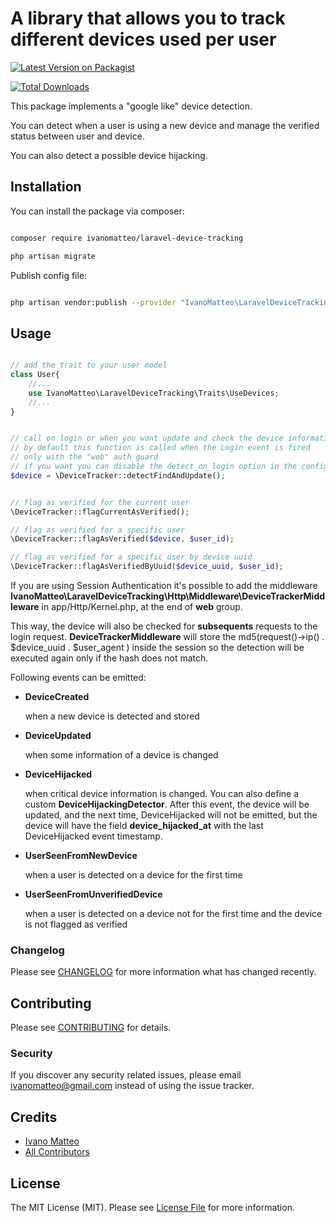 # A library that allows you to track different devices used per user

[![Latest Version on Packagist](https://img.shields.io/packagist/v/ivanomatteo/laravel-device-tracking.svg?style=flat-square)](https://packagist.org/packages/ivanomatteo/laravel-device-tracking)

<!-- [![Build Status](https://img.shields.io/travis/ivanomatteo/laravel-device-tracking/master.svg?style=flat-square)](https://travis-ci.org/ivanomatteo/laravel-device-tracking)
[![Quality Score](https://img.shields.io/scrutinizer/g/ivanomatteo/laravel-device-tracking.svg?style=flat-square)](https://scrutinizer-ci.com/g/ivanomatteo/laravel-device-tracking)
 -->
[![Total Downloads](https://img.shields.io/packagist/dt/ivanomatteo/laravel-device-tracking.svg?style=flat-square)](https://packagist.org/packages/ivanomatteo/laravel-device-tracking)


This package implements a "google like" device detection.

You can detect when a user is using a new device and manage the verified status between user and device.

You can also detect a possible device hijacking.



## Installation

You can install the package via composer:

```bash

composer require ivanomatteo/laravel-device-tracking

php artisan migrate

```

Publish config file:

```bash

php artisan vendor:publish --provider "IvanoMatteo\LaravelDeviceTracking\LaravelDeviceTrackingServiceProvider" --tag config

```

## Usage

```php

// add the trait to your user model
class User{
    //...
    use IvanoMatteo\LaravelDeviceTracking\Traits\UseDevices;
    //...
}


// call on login or when you want update and check the device informations
// by default this function is called when the Login event is fired 
// only with the "web" auth guard
// if you want you can disable the detect_on_login option in the config file
$device = \DeviceTracker::detectFindAndUpdate();


// flag as verified for the current user
\DeviceTracker::flagCurrentAsVerified();

// flag as verified for a specific user
\DeviceTracker::flagAsVerified($device, $user_id);

// flag as verified for a specific user by device uuid
\DeviceTracker::flagAsVerifiedByUuid($device_uuid, $user_id);


```

If you are using Session Authentication it's possible to add the middleware
**IvanoMatteo\LaravelDeviceTracking\Http\Middleware\DeviceTrackerMiddleware** in app/Http/Kernel.php, at the end of **web** group.

This way, the device will also be checked for **subsequents** requests to the login request.
**DeviceTrackerMiddleware** will store the md5(request()->ip() . $device_uuid . $user_agent ) inside the session
so the detection will be executed again only if the hash does not match.  





Following events can be emitted:

* **DeviceCreated**

    when a new device is detected and stored

* **DeviceUpdated**

    when some information of a device is changed

* **DeviceHijacked**

    when critical device information is changed.
    You can also define a custom **DeviceHijackingDetector**.
    After this event, the device will be updated, and the next time, DeviceHijacked
    will not be emitted, but the device will have the field **device_hijacked_at**
    with the last DeviceHijacked event timestamp.

* **UserSeenFromNewDevice**

    when a user is detected on a device for the first time 

* **UserSeenFromUnverifiedDevice**

    when a user is detected on a device not for the first time and the device is not flagged as verified

### Changelog

Please see [CHANGELOG](CHANGELOG.md) for more information what has changed recently.

## Contributing

Please see [CONTRIBUTING](CONTRIBUTING.md) for details.

### Security

If you discover any security related issues, please email ivanomatteo@gmail.com instead of using the issue tracker.

## Credits

-   [Ivano Matteo](https://github.com/ivanomatteo)
-   [All Contributors](../../contributors)

## License

The MIT License (MIT). Please see [License File](LICENSE.md) for more information.
